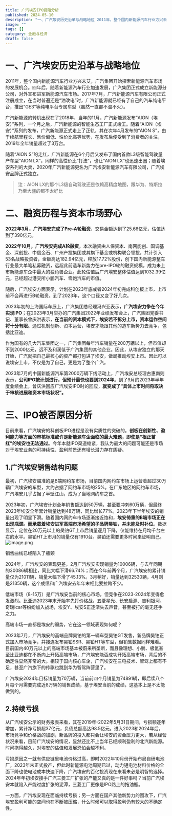 ```yaml
---
title: 广汽埃安IPO受阻分析
published: 2024-05-10
description: "一、广汽埃安历史沿革与战略地位 2011年，整个国内新能源汽车行业方兴未艾，广汽集团开始探索新能源汽车市场的发展机会。四年后，随着新能源汽车行业加速发展，广汽集团正式成立新能源分公司，对外宣布进军新能源汽车市场。2017年7月，广汽新能源汽车有限公司正式注册成立，在当时普遍还是“油改电”时，广汽新能"
image: ""
tags: []
category: 金融与经济
draft: false
---
```


# 一、广汽埃安历史沿革与战略地位

2011年，整个国内新能源汽车行业方兴未艾，广汽集团开始探索新能源汽车市场的发展机会。四年后，随着新能源汽车行业加速发展，广汽集团正式成立新能源分公司，对外宣布进军新能源汽车市场。2017年7月，广汽新能源汽车有限公司正式注册成立，在当时普遍还是“油改电”时，广汽新能源就已经有了自己的汽车纯电平台，推出“GE3”等纯电平台专属车型（虽然一直都不温不火）。

广汽新能源的转机出现在了2018年，当年的11月，广汽新能源发布“AION（埃安）”系列，一个月之后，广汽新能源的智能生态工厂正式竣工。随着“AION（埃安）”系列的发布，广汽新能源正式走上了正轨，其在次年4月发布的“AION S”，由于续航里程长、售价偏低、性价比高等优势，在发布后便受到了消费者的关注，2019年全年销量超过了3万台。

随着“AION S”的走红，广汽新能源在6个月后又发布了国内首款L3级智能驾驶量产车型“AION LX”，同样的高性价比“打法”，也让“AION LX”也迅速出圈；随着埃安系列的大卖，2020年广汽新能源更名为广汽埃安新能源汽车有限公司，广汽埃安品牌正式独立。

> 注：AION LX的那个L3级自动驾驶还是依赖高精度地图，跟华为、特斯拉乃至大疆的都不太好比

# 二、融资历程与资本市场野心

**2022年3月，广汽埃安完成了Pre-A轮融资**，交易金额达到了25.66亿元，估值达到了390亿元。

**2022年10月，广汽埃安完成A轮融资**，本次融资由人保资本、南网能创、国调基金、深创投、中信金石、广州产投集团或其旗下基金或机构联合领投，共计引入53名战略投资者，金额高达182.94亿元，释放17.72%股份，创下国内新能源整车行业最大单笔私募融资，远超此前造车新势力在pre-IPO轮的融资规模，成为未上市新能源车企中最大的独角兽企业。此轮估值后广汽埃安整体估值达到1032.39亿元，已经超过港交所小鹏汽车、零跑汽车的市值。

随后，广汽埃安方面表示，计划在2023年底或者2024年初完成科创板上市，上市前不会再进行B轮融资。到了2023年，这个口径又变了好几次。

2023年初的上海国际车展上，广汽集团总经理冯兴亚表示，**广汽埃安力争在今年实现IPO**；在2023年3月举办的广汽集团2022年业绩发布会上，广汽集团党委书记、董事长曾庆洪表示，**在当前的资本模式下，埃安若不拆分上市，资本运作空间将十分有限**。通过机制创新、资本运营，埃安才能跟其他的造车新势力去竞争，包括比亚迪。

作为国有的几大汽车集团之一，广汽集团每年汽车销量在200万辆以上，但市值却不到2000亿元，远不及利润低于广汽集团的其他企业。因此，从埃安独立的那天开始，广汽就把自己最核心的资产都打包进了埃安，做局推动埃安上市。因此可以说埃安上市，不仅是为了自己，更是为了整个广汽。

2023年7月的中国新能源汽车第2000万辆下线活动上，广汽埃安总经理古惠南则表示，**公司IPO按计划进行，但预计最快也要到2024年**。到了9月的2023年半年度业绩会上，曾庆洪回应广汽埃安IPO时的回应，**就变成了“具体上市时间将取决于审核进展和资本市场状况”。**

# 三、IPO被否原因分析

目前来看，广汽埃安的科创板IPO进程是没有实质性的突破的。**创板在创新性、盈利能力等方面的审核标准或许是新能源车企面临的最大难题，即使是“根正苗红”的埃安也无法通过**。今年本就IPO渠道缩紧，我认为最大的问题可能还是市场对于埃安业务的可持续性、盈利前景还有增长潜力存在质疑。

## 1.广汽埃安销售结构问题

最初，广汽埃安瞄准的是B端网约车市场，目前国内网约车市场上运营着超过30万辆广汽埃安的车型，大约占据了网约车市场的25%。在广东地区的网约车市场，广汽埃安几乎占据了半壁江山，成为了当地网约车之首。

2023年初，广汽埃安计划全年销售额达到50万辆，甚至要冲刺60万辆，但最终2023年埃安全年累计销量达到48万辆，同比增长77%。2023年下半年埃安的销量出现了明显下滑。随着国内网约车市场逐渐接近饱和，**埃安倚重的B端市场正在出现瓶颈。而承载着埃安进军高端市场希望的子品牌昊铂，并未能及时补位**。数据显示，定位在20万元以上的昊铂GT上市后销量逐月下降，仅能维持在月均千台左右的水平。昊铂HT上市月的销量仅有1910台。昊铂还需要更多时间来证明自己。
![image.png](https://blog-1302893975.cos.ap-beijing.myqcloud.com/pic/202405100047558.png)

销售曲线已经陷入了瓶颈

2024年，广汽埃安的表现更差，2月广汽埃安实现销量为10006辆，与去年同期的30086辆相比，同比大幅下滑66.74%；而在今年前两个月，广汽埃安的累计销量仅为21011辆，销量大幅下滑了45.13%。3月稍好，销量达到32530辆，4月则是21350辆，这个成绩和广汽埃安去年年末相比要拉跨不少。

低端市场（8-15万）是广汽埃安当前的核心市场，但竞争在2023-2024年变得愈发激烈。比亚迪2023年末开始率先打价格战，五菱星光、长安启源、吉利银河、奇瑞icar等纷纷加入战场，埃安Y、埃安S正逐渐失去声音，甚至被打的毫无还手之力。

高端市场一直都是埃安的弱势，它在这一领域表现如何呢？

2023年7月，广汽埃安的高端品牌昊铂的第一辆车型昊铂GT发售，新品牌昊铂正式加入市场竞争，并接连发布昊铂SSR、昊铂HT等车型，但销售数据同样难看。目前国内40万元以上的高端市场基本被蔚来所垄断，而且像理想、小鹏、极氪甚至比亚迪都在不断向上开拓高端市场，广汽埃安能否成功开拓高端市场，背后的不确定性显然非常的大。相较于国内核心车企，广汽埃安在三电技术、智驾上都有不足，甚至广汽旗下的传祺也跳到华为智驾阵营里了。

广汽埃安2024年目标销量为70万辆，当前前四个月销量为74891辆，即后续八个月每个月需要完成近8万辆的销售成绩，基于埃安当前的成绩，这基本上是不太能做到的。

## 2.持续亏损

从广汽埃安公示的财务报表来看，其在2019年-2022年5月31日期间，亏损额逐年增加，累计净亏损超37亿元，负债总额高达98.5亿元。进入2023和2024年后，市场竞争和价格战的加剧，新品牌的投入都只会让埃安的资金压力更大，若从经营状况来看，目前广汽埃安的情况，显然还比不上当年已经顺利盈利的北汽新能源。时间拖得越久，对埃安的估值和发展恐怕会越不利。

亏损原因之一就有供应链里电池价格过高，即时2022年10月份开始布局自研电池厂，2023年末正式投产，但此时新能源电池周期已过，动力锂电池材料价格的全面下降也使电池成本快速下降，广汽埃安的百亿投资现在来看未必是明智的选择。2024年年初埃安接手广汽三菱工厂扩张的产能又真的是一件好事吗？当前广汽埃安本就陷入产能过度扩张的泥潭，三菱工厂更像是IPO路上的拖油瓶。

一方面，广汽埃安现在面临持续亏损；另一方面在国产其他新势力的围攻下，广汽埃安盈利可能的空间也在不断被压缩，什么时候可以取得盈利仍有较大的不确定性。
